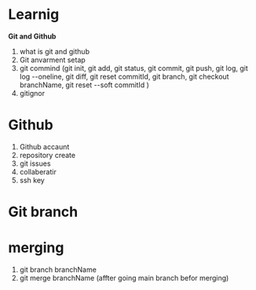 # Learnig 
**Git and Github**
1. what is git and github
2. Git anvarment setap
3. git commind (git init, git add, git status, git commit, git push, git log, git log --oneline, git diff, git reset commitId, git branch, git checkout branchName, git reset --soft commitId )
4. gitignor


# Github
 1. Github accaunt
 2. repository create 
 3. git issues
 4. collaberatir
5. ssh key

# Git branch 
# merging 

1. git branch branchName
3. git merge branchName (affter going main branch befor merging)
